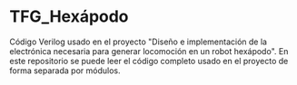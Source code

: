 # TFG_Hexápodo
Código Verilog usado en el proyecto "Diseño e implementación de la electrónica necesaria para generar locomoción en un robot hexápodo".
En este repositorio se puede leer el código completo usado en el proyecto de forma separada por módulos. 

